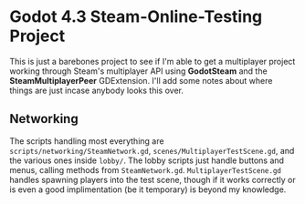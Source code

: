# Godot 4.3 Steam-Online-Testing Project
This is just a barebones project to see if I'm able to get a multiplayer project working through Steam's multiplayer API using **GodotSteam** and the **SteamMultiplayerPeer** GDExtension. I'll add some notes about where things are just incase anybody looks this over.

## Networking
The scripts handling most everything are `scripts/networking/SteamNetwork.gd`, `scenes/MultiplayerTestScene.gd`, and the various ones inside `lobby/`. The lobby scripts just handle buttons and menus, calling methods from `SteamNetwork.gd`. `MultiplayerTestScene.gd` handles spawning players into the test scene, though if it works correctly or is even a good implimentation (be it temporary) is beyond my knowledge.
